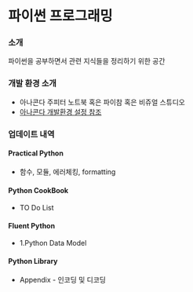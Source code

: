 # 파이썬 프로그래밍

### 소개

파이썬을 공부하면서 관련 지식들을 정리하기 위한 공간

### 개발 환경 소개

* 아나콘다 주피터 노트북 혹은 파이참 혹은 비쥬얼 스튜디오
* [아나콘다 개발환경 설정 참조](https://dojang.io/mod/page/view.php?id=2456)

### 업데이트 내역

#### Practical Python

* 함수, 모듈, 에러체킹, formatting

#### Python CookBook

* TO Do List

#### Fluent Python

* 1.Python Data Model

#### Python Library

* Appendix - 인코딩 및 디코딩
